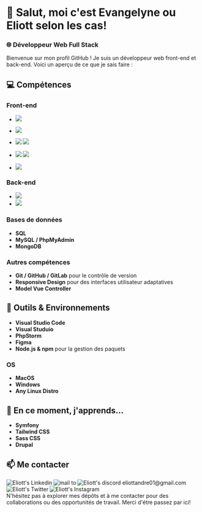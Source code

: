 # 👋 Salut, moi c'est Evangelyne ou Eliott selon les cas!

### 🌐 Développeur Web Full Stack

Bienvenue sur mon profil GitHub ! Je suis un développeur web front-end et back-end. Voici un aperçu de ce que je sais faire :

## 💻 Compétences

### Front-end

- **<img src="https://img.shields.io/badge/HTML5-E34F26?style=for-the-badge&logo=html5&logoColor=white" />**
  <br>

- **<img src="https://img.shields.io/badge/CSS3-1572B6?style=for-the-badge&logo=css3&logoColor=white" />**
  <br>

- **<img src="https://img.shields.io/badge/JavaScript-F7DF1E?style=for-the-badge&logo=javascript&logoColor=white"/> <img src="https://img.shields.io/badge/TypeScript-3077C6?style=for-the-badge&logo=TypeScript&logoColor=white"/>**
  <br>

- **<img src="https://img.shields.io/badge/Vue.JS-41B883?style=for-the-badge&logo=Vue.JS&logoColor=white"/> <img src="https://img.shields.io/badge/Vite-9D5DFD?style=for-the-badge&logo=Vite&logoColor=white"/>**
  <br>

- **<img src="https://img.shields.io/badge/bootstrap-1572B6?style=for-the-badge&logo=bootstrap&logoColor=white" />**
  <br>

### Back-end

- **<img src="https://img.shields.io/badge/PHP-1572B6?style=for-the-badge&logo=PHP&logoColor=white" /><br>**
- **<img src="https://img.shields.io/badge/Symfony-1572B6?style=for-the-badge&logo=Symfony&logoColor=white"/><br>**

### Bases de données

- **SQL**
- **MySQL / PhpMyAdmin**
- **MongoDB**

### Autres compétences

- **Git / GitHub / GitLab** pour le contrôle de version
- **Responsive Design** pour des interfaces utilisateur adaptatives
- **Model Vue Controller**

## 🔧 Outils & Environnements

- **Visual Studio Code**
- **Visual Studuio**
- **PhpStorm**
- **Figma**
- **Node.js & npm** pour la gestion des paquets

### OS

- **MacOS**
- **Windows**
- **Any Linux Distro**

## 🌱 En ce moment, j'apprends...

- **Symfony**
- **Tailwind CSS**
- **Sass CSS**
- **Drupal**

## 📫 Me contacter

<a href="https://www.linkedin.com/in/eliott-andré">
  <img align="left" alt="Eliott's Linkedin" src="https://img.shields.io/badge/LinkedIn-0077B5?style=for-the-badge&logo=linkedin&logoColor=white" />
</a>

<a href="mailto:eliottandre01@gmail.com">
  <img align="left" alt="mail to " src="https://img.shields.io/badge/mail-E76E29?style=for-the-badge&logo=gmail&logoColor=white" />
</a>

<a href="https://discordapp.com/users/424662360729583626">
  <img align="left" alt="Eliott's discord eliottandre01@gmail.com" src="https://img.shields.io/badge/Discord-51007A?style=for-the-badge&logo=Discord&logoColor=white" />
</a>

<a href="https://twitter.com/EliottAndre3">
  <img align="left" alt="Eliott's Twitter" src="https://img.shields.io/badge/Twitter-1DA1F2?style=for-the-badge&logo=Twitter&logoColor=white" />
</a>

<a href="https://www.instagram.com/eliott.andre/">
  <img align="left" alt="Eliott's Instagram" src="https://img.shields.io/badge/Instagram-FCAF45?style=for-the-badge&logo=Instagram&logoColor=white" />
</a>

<br></br>
N'hésitez pas à explorer mes dépôts et à me contacter pour des collaborations ou des opportunités de travail. Merci d'étre passez par ici!
